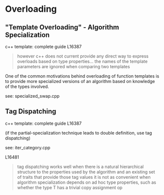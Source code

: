 # Overloading

## "Template Overloading" - Algorithm Specialization

c++ template: complete guide L16387

> however c++ does not current provide any direct way to express overloads
> based on type properties... the names of the template parameters are 
> ignored when comparing two templates

One of the common motivations behind overloading of function templates is
to provide more specialized versions of an algorithm based on knowledge
of the types involved.

see: specialized_swap.cpp

## Tag Dispatching

c++ template: complete guide L16387

(if the partial-specialization technique leads to double definition, use tag 
dispatching)

see: iter_category.cpp

L16481

> tag dispatching works well when there is a natural hierarchical structure to
> the properties used by the algorithm and an existing set of traits that 
> provide those tag values
> it is not as convenient when algorithm specialization depends on ad hoc type
> properties, such as whether the type T has a trivial copy assignment op



